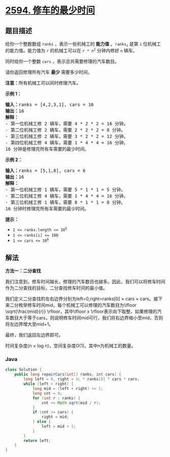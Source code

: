 # [2594. 修车的最少时间](https://leetcode.cn/problems/minimum-time-to-repair-cars)

## 题目描述

<p>给你一个整数数组&nbsp;<code>ranks</code>&nbsp;，表示一些机械工的 <strong>能力值</strong>&nbsp;。<code>ranks<sub>i</sub></code> 是第 <code>i</code> 位机械工的能力值。能力值为&nbsp;<code>r</code>&nbsp;的机械工可以在&nbsp;<code>r * n<sup>2</sup></code>&nbsp;分钟内修好&nbsp;<code>n</code>&nbsp;辆车。</p>

<p>同时给你一个整数&nbsp;<code>cars</code>&nbsp;，表示总共需要修理的汽车数目。</p>

<p>请你返回修理所有汽车&nbsp;<strong>最少</strong>&nbsp;需要多少时间。</p>

<p><strong>注意：</strong>所有机械工可以同时修理汽车。</p>

<p><strong>示例 1：</strong></p>

<pre>
<b>输入：</b>ranks = [4,2,3,1], cars = 10
<b>输出：</b>16
<b>解释：</b>
- 第一位机械工修 2 辆车，需要 4 * 2 * 2 = 16 分钟。
- 第二位机械工修 2 辆车，需要 2 * 2 * 2 = 8 分钟。
- 第三位机械工修 2 辆车，需要 3 * 2 * 2 = 12 分钟。
- 第四位机械工修 4 辆车，需要 1 * 4 * 4 = 16 分钟。
16 分钟是修理完所有车需要的最少时间。
</pre>

<p><strong>示例 2：</strong></p>

<pre>
<b>输入：</b>ranks = [5,1,8], cars = 6
<b>输出：</b>16
<b>解释：</b>
- 第一位机械工修 1 辆车，需要 5 * 1 * 1 = 5 分钟。
- 第二位机械工修 4 辆车，需要 1 * 4 * 4 = 16 分钟。
- 第三位机械工修 1 辆车，需要 8 * 1 * 1 = 8 分钟。
16 分钟时修理完所有车需要的最少时间。
</pre>

<p><strong>提示：</strong></p>

<ul>
	<li><code>1 &lt;= ranks.length &lt;= 10<sup>5</sup></code></li>
	<li><code>1 &lt;= ranks[i] &lt;= 100</code></li>
	<li><code>1 &lt;= cars &lt;= 10<sup>6</sup></code></li>
</ul>

## 解法

**方法一：二分查找**

我们注意到，修车时间越长，修理的汽车数目也越多。因此，我们可以将修车时间作为二分查找的目标，二分查找修车时间的最小值。

我们定义二分查找的左右边界分别为left=0,right=ranks[0] × cars × cars。接下来二分枚举修车时间mid，每个机械工可以修理的汽车数目为\lfloor \sqrt{\frac{mid}{r}} \rfloor，其中\lfloor x \rfloor表示向下取整。如果修理的汽车数目大于等于cars，则说明修车时间mid可行，我们将右边界缩小至mid，否则将左边界增大至mid+1。

最终，我们返回左边界即可。

时间复杂度(n × log n)，空间复杂度O(1)。其中n为机械工的数量。

### **Java**

```java
class Solution {
    public long repairCars(int[] ranks, int cars) {
        long left = 0, right = 1L * ranks[0] * cars * cars;
        while (left < right) {
            long mid = (left + right) >> 1;
            long cnt = 0;
            for (int r : ranks) {
                cnt += Math.sqrt(mid / r);
            }
            if (cnt >= cars) {
                right = mid;
            } else {
                left = mid + 1;
            }
        }
        return left;
    }
}
```
